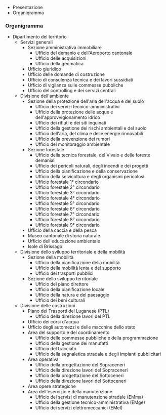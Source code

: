   * Presentazione
  * Organigramma

###  Organigramma

  * Dipartimento del territorio
    * Servizi generali
      * Sezione amministrativa immobiliare
        * Ufficio del demanio e dell'Aeroporto cantonale
        * Ufficio delle acquisizioni
        * Ufficio della geomatica
      * Ufficio giuridico
      * Ufficio delle domande di costruzione
      * Ufficio di consulenza tecnica e dei lavori sussidiati
      * Ufficio di vigilanza sulle commesse pubbliche
      * Ufficio del controlling e dei servizi centrali
    * Divisione dell'ambiente
      * Sezione della protezione dell'aria dell'acqua e del suolo
        * Ufficio dei servizi tecnico-amministrativi
        * Ufficio della protezione delle acque e dell'approvvigionamento idrico
        * Ufficio dei rifiuti e dei siti inquinati
        * Ufficio della gestione dei rischi ambientali e del suolo
        * Ufficio dell'aria, del clima e delle energie rinnovabili
        * Ufficio della prevenzione dei rumori
        * Ufficio del monitoraggio ambientale
      * Sezione forestale
        * Ufficio della tecnica forestale, del Vivaio e delle foreste demaniali
        * Ufficio dei pericoli naturali, degli incendi e dei progetti
        * Ufficio della pianificazione e della conservazione
        * Ufficio della selvicoltura e degli organismi pericolosi
        * Ufficio forestale 1° circondario
        * Ufficio forestale 2° circondario
        * Ufficio forestale 3° circondario
        * Ufficio forestale 4° circondario
        * Ufficio forestale 5° circondario
        * Ufficio forestale 6° circondario
        * Ufficio forestale 7° circondario
        * Ufficio forestale 8° circondario
        * Ufficio forestale 9° circondario
      * Ufficio della caccia e della pesca
      * Museo cantonale di storia naturale
      * Ufficio dell'educazione ambientale
      * Isole di Brissago
    * Divisione dello sviluppo territoriale e della mobilità
      * Sezione della mobilità
        * Ufficio della pianificazione della mobilità
        * Ufficio della mobilità lenta e del supporto
        * Ufficio dei trasporti pubblici
      * Sezione dello sviluppo territoriale
        * Ufficio del piano direttore
        * Ufficio della pianificazione locale
        * Ufficio della natura e del paesaggio
        * Ufficio dei beni culturali
    * Divisione delle costruzioni
      * Piano dei Trasporti del Luganese (PTL)
        * Ufficio della direzione lavori del PTL
      * Ufficio dei corsi d'acqua
      * Ufficio degli automezzi e delle macchine dello stato
      * Area del supporto e del coordinamento
        * Ufficio delle commesse pubbliche e della programmazione
        * Ufficio della gestione dei manufatti
        * Ufficio del tracciato
        * Ufficio della segnaletica stradale e degli impianti pubblicitari
      * Area operativa
        * Ufficio della progettazione del Sopraceneri
        * Ufficio della direzione lavori del Sopraceneri
        * Ufficio della progettazione del Sottoceneri
        * Ufficio della direzione lavori del Sottoceneri
      * Area opere strategiche
      * Area dell'esercizio e della manutenzione
        * Ufficio dei servizi di manutenzione stradale (EMma)
        * Ufficio della gestione tecnico-amministrativa (EMge)
        * Ufficio dei servizi elettromeccanici (EMel)

